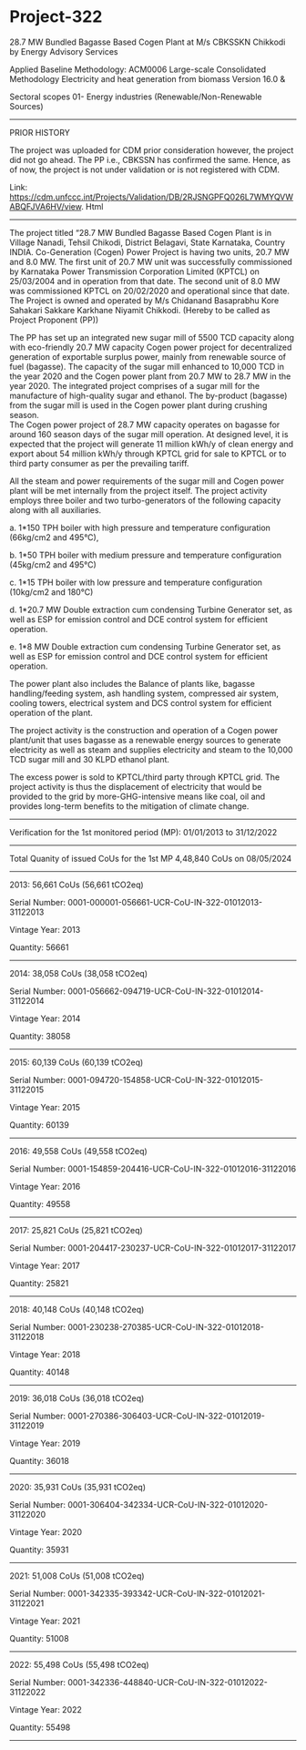 # Project-322
 28.7 MW Bundled Bagasse Based Cogen Plant at M/s CBKSSKN Chikkodi by Energy Advisory Services

 Applied Baseline Methodology:
ACM0006 Large-scale Consolidated Methodology
Electricity and heat generation from biomass Version
16.0 &

Sectoral scopes 01- Energy industries (Renewable/Non-Renewable
Sources) 
____________________
PRIOR HISTORY

The project was uploaded for CDM prior consideration however, the project did not go ahead. The
PP i.e., CBKSSN has confirmed the same. Hence, as of now, the project is not under validation or is
not registered with CDM.

Link: https://cdm.unfccc.int/Projects/Validation/DB/2RJSNGPFQ026L7WMYQVWABQFJVA6HV/view.
Html
___________________

The project titled “28.7 MW Bundled Bagasse Based Cogen Plant is in Village Nanadi, Tehsil
Chikodi, District Belagavi, State Karnataka, Country INDIA.
Co-Generation (Cogen) Power Project is having two units, 20.7 MW and 8.0 MW. The first unit of 20.7
MW unit was successfully commissioned by Karnataka Power Transmission Corporation Limited
(KPTCL) on 25/03/2004 and in operation from that date. The second unit of 8.0 MW was commissioned
KPTCL on 20/02/2020 and operational since that date. The Project is owned and operated by M/s
Chidanand Basaprabhu Kore Sahakari Sakkare Karkhane Niyamit Chikkodi. (Hereby to be called as
Project Proponent (PP))

The PP has set up an integrated new sugar mill of 5500 TCD capacity along with eco-friendly 20.7
MW capacity Cogen power project for decentralized generation of exportable surplus power, mainly
from renewable source of fuel (bagasse). The capacity of the sugar mill enhanced to 10,000 TCD in
the year 2020 and the Cogen power plant from 20.7 MW to 28.7 MW in the year 2020.
The integrated project comprises of a sugar mill for the manufacture of high-quality sugar and
ethanol. The by-product (bagasse) from the sugar mill is used in the Cogen power plant during
crushing season.
\
The Cogen power project of 28.7 MW capacity operates on bagasse for around 160 season days of
the sugar mill operation. At designed level, it is expected that the project will generate 11 million
kWh/y of clean energy and export about 54 million kWh/y through KPTCL grid for sale to KPTCL
or to third party consumer as per the prevailing tariff.

All the steam and power requirements of the sugar mill and Cogen power plant will be met internally
from the project itself. The project activity employs three boiler and two turbo-generators of the
following capacity along with all auxiliaries.

a. 1*150 TPH boiler with high pressure and temperature configuration (66kg/cm2
and
495°C),

b. 1*50 TPH boiler with medium pressure and temperature configuration (45kg/cm2
and
495°C)

c. 1*15 TPH boiler with low pressure and temperature configuration (10kg/cm2
and 180°C)

d. 1*20.7 MW Double extraction cum condensing Turbine Generator set, as well as ESP for
emission control and DCE control system for efficient operation.

e. 1*8 MW Double extraction cum condensing Turbine Generator set, as well as ESP for
emission control and DCE control system for efficient operation.

The power plant also includes the Balance of plants like, bagasse handling/feeding system, ash
handling system, compressed air system, cooling towers, electrical system and DCS control system
for efficient operation of the plant.

The project activity is the construction and operation of a Cogen power plant/unit that uses bagasse
as a renewable energy sources to generate electricity as well as steam and supplies electricity and
steam to the 10,000 TCD sugar mill and 30 KLPD ethanol plant.

The excess power is sold to KPTCL/third party through KPTCL grid. The project activity is thus the
displacement of electricity that would be provided to the grid by more-GHG-intensive means like
coal, oil and provides long-term benefits to the mitigation of climate change.

_____________
Verification for the 1st monitored period (MP): 01/01/2013 to 31/12/2022
_____________________
Total Quanity of issued CoUs for the 1st MP 4,48,840 CoUs on 08/05/2024
____________________
2013: 56,661 CoUs (56,661 tCO2eq)

Serial Number: 0001-000001-056661-UCR-CoU-IN-322-01012013-31122013

Vintage Year: 2013

Quantity: 56661
________________________________
2014: 38,058 CoUs (38,058 tCO2eq)

Serial Number: 0001-056662-094719-UCR-CoU-IN-322-01012014-31122014

Vintage Year: 2014

Quantity: 38058
_________________
2015: 60,139 CoUs (60,139 tCO2eq)

Serial Number: 0001-094720-154858-UCR-CoU-IN-322-01012015-31122015

Vintage Year: 2015

Quantity: 60139
________________
2016: 49,558 CoUs (49,558 tCO2eq)

Serial Number: 0001-154859-204416-UCR-CoU-IN-322-01012016-31122016

Vintage Year: 2016

Quantity: 49558
______________
2017: 25,821 CoUs (25,821 tCO2eq)

Serial Number: 0001-204417-230237-UCR-CoU-IN-322-01012017-31122017

Vintage Year: 2017

Quantity: 25821
________________
2018: 40,148 CoUs (40,148 tCO2eq)

Serial Number: 0001-230238-270385-UCR-CoU-IN-322-01012018-31122018

Vintage Year: 2018

Quantity: 40148
_________________
2019: 36,018 CoUs (36,018 tCO2eq)

Serial Number: 0001-270386-306403-UCR-CoU-IN-322-01012019-31122019

Vintage Year: 2019

Quantity: 36018
___________
2020: 35,931 CoUs (35,931 tCO2eq)

Serial Number: 0001-306404-342334-UCR-CoU-IN-322-01012020-31122020

Vintage Year: 2020

Quantity: 35931
________________
2021: 51,008 CoUs (51,008 tCO2eq)

Serial Number: 0001-342335-393342-UCR-CoU-IN-322-01012021-31122021

Vintage Year: 2021

Quantity: 51008
______________
2022: 55,498 CoUs (55,498 tCO2eq)

Serial Number: 0001-342336-448840-UCR-CoU-IN-322-01012022-31122022

Vintage Year: 2022

Quantity: 55498
___________________
